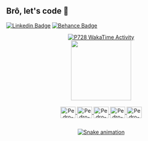 ## Brô, let's code 🚀

[![Linkedin Badge](https://img.shields.io/badge/-LinkedIn-345eda?style=flat-square&logo=Linkedin&logoColor=white&link=https://www.linkedin.com/in/pedro-santos-3a27921a3/)](https://www.linkedin.com/in/pedro-santos-3a27921a3/)
[![Behance Badge](https://img.shields.io/badge/-Behance-royalblue?style=flat-square&logo=Behance&logoColor=white&link=https://www.behance.net/pedroaugusto6)](https://www.behance.net/pedroaugusto6)

<div align="center">
  <a href="https://github.com/P728">
  <img src="https://github.com/P728/P728/blob/master/images/stat.svg" alt="P728 WakaTime Activity"/>    
    <br>
  <img height="160em" src="https://github-readme-stats.vercel.app/api?username=P728&show_icons=true&theme=dracula&include_all_commits=true&count_private=true"/>
</div>
  
<div style="display: inline_block" align="center"><br>
  <img align="center" alt="Pedro-C++" height="30" width="40" src="https://cdn.jsdelivr.net/gh/devicons/devicon/icons/cplusplus/cplusplus-plain.svg">
  <img align="center" alt="Pedro-Java" height="30" width="40" src="https://cdn.jsdelivr.net/gh/devicons/devicon/icons/java/java-plain.svg">
  <img align="center" alt="Pedro-Js" height="30" width="40" src="https://cdn.jsdelivr.net/gh/devicons/devicon/icons/javascript/javascript-plain.svg">
  <img align="center" alt="Pedro-HTML" height="30" width="40" src="https://cdn.jsdelivr.net/gh/devicons/devicon/icons/html5/html5-plain.svg">
  <img align="center" alt="Pedro-CSS" height="30" width="40" src="https://cdn.jsdelivr.net/gh/devicons/devicon/icons/css3/css3-plain.svg">
</div>
  
  ##
  
<div align="center"> 
  
  ![Snake animation](https://github.com/P728/P728/blob/output/github-contribution-grid-snake.svg)
  
</div>
